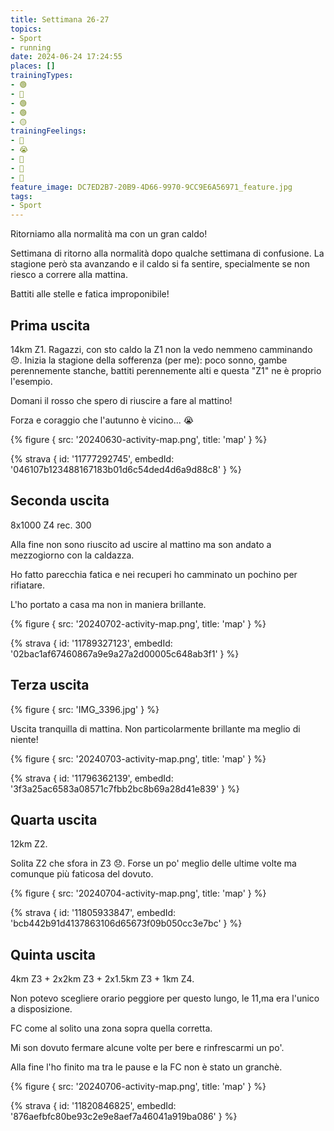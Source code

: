 ```yaml
---
title: Settimana 26-27
topics:
- Sport
- running
date: 2024-06-24 17:24:55
places: []
trainingTypes:
- 🟢
- 🔴
- 🟢
- 🟢
- 🟡
trainingFeelings:
- 🙁
- 😭
- 🙂
- 🙁
- 🫤
feature_image: DC7ED2B7-20B9-4D66-9970-9CC9E6A56971_feature.jpg
tags:
- Sport
---
```


Ritorniamo alla normalità ma con un gran caldo!
<!--more-->

Settimana di ritorno alla normalità dopo qualche settimana di confusione.
La stagione però sta avanzando e il caldo si fa sentire, specialmente se non riesco a correre alla mattina.

Battiti alle stelle e fatica improponibile!

## Prima uscita
14km Z1. Ragazzi, con sto caldo la Z1 non la vedo nemmeno camminando 😞. Inizia la stagione della sofferenza (per me): poco sonno, gambe perennemente stanche, battiti perennemente alti e questa "Z1" ne è proprio l'esempio.

Domani il rosso che spero di riuscire a fare al mattino!

Forza e coraggio che l'autunno è vicino... 😭

{% figure { src: '20240630-activity-map.png', title: 'map' } %}

{% strava { id: '11777292745', embedId: '046107b123488167183b01d6c54ded4d6a9d88c8' } %}

## Seconda uscita
8x1000 Z4 rec. 300

Alla fine non sono riuscito ad uscire al mattino ma son andato a mezzogiorno con la caldazza.

Ho fatto parecchia fatica e nei recuperi ho camminato un pochino per rifiatare.

L'ho portato a casa ma non in maniera brillante.

{% figure { src: '20240702-activity-map.png', title: 'map' } %}

{% strava { id: '11789327123', embedId: '02bac1af67460867a9e9a27a2d00005c648ab3f1' } %}

## Terza uscita

{% figure { src: 'IMG_3396.jpg' } %}

Uscita tranquilla di mattina. Non particolarmente brillante ma meglio di niente!

{% figure { src: '20240703-activity-map.png', title: 'map' } %}

{% strava { id: '11796362139', embedId: '3f3a25ac6583a08571c7fbb2bc8b69a28d41e839' } %}

## Quarta uscita
12km Z2.

Solita Z2 che sfora in Z3 😞.
Forse un po' meglio delle ultime volte ma comunque più faticosa del dovuto.

{% figure { src: '20240704-activity-map.png', title: 'map' } %}

{% strava { id: '11805933847', embedId: 'bcb442b91d4137863106d65673f09b050cc3e7bc' } %}

## Quinta uscita
4km Z3 + 2x2km Z3 + 2x1.5km Z3 + 1km Z4.

Non potevo scegliere orario peggiore per questo lungo, le 11,ma era l'unico a disposizione.

FC come al solito una zona sopra quella corretta.

Mi son dovuto fermare alcune volte per bere e rinfrescarmi un po'.

Alla fine l'ho finito ma tra le pause e la FC non è stato un granchè.

{% figure { src: '20240706-activity-map.png', title: 'map' } %}

{% strava { id: '11820846825', embedId: '876aefbfc80be93c2e9e8aef7a46041a919ba086' } %}

